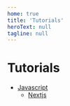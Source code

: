 ```yaml
---
home: true
title: 'Tutorials'
heroText: null
tagline: null
---
```


# Tutorials

- [Javascript](./javascript/README.md)
    - [Nextjs](./nextjs/README.md)

